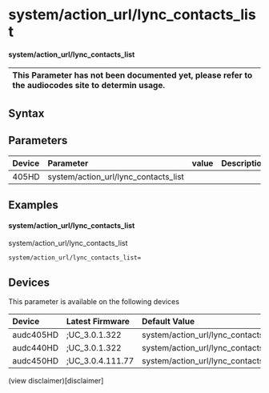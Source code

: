 ﻿---
description: system/action_url/lync_contacts_list
search: false
---

# system/action_url/lync_contacts_list

#### system/action_url/lync_contacts_list


| This Parameter has not been documented yet, please refer to the audiocodes site to determin usage.  | 
| :--- |

## Syntax

## Parameters
|Device|Parameter|value|Description|
|:---|:---|:---|:---|
| 405HD | system/action_url/lync_contacts_list |  |  |

## Examples
#### system/action_url/lync_contacts_list

system/action_url/lync_contacts_list

```
system/action_url/lync_contacts_list=
```

## Devices
This parameter is available on the following devices

| Device | Latest Firmware | Default Value |
|:---|:---|:---|
| audc405HD | ;UC_3.0.1.322 | system/action_url/lync_contacts_list= 
| audc440HD | ;UC_3.0.1.322 | system/action_url/lync_contacts_list= 
| audc450HD | ;UC_3.0.4.111.77 | system/action_url/lync_contacts_list= 

(view disclaimer)[disclaimer]
